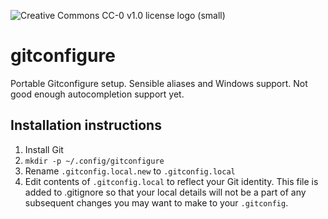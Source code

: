 ![Creative Commons CC-0 v1.0 license logo (small)](https://licensebuttons.net/p/zero/1.0/80x15.png)

# gitconfigure
Portable Gitconfigure setup. Sensible aliases and Windows support. Not good enough autocompletion support yet.

## Installation instructions
1. Install Git
1. `mkdir -p ~/.config/gitconfigure`
1. Rename `.gitconfig.local.new` to `.gitconfig.local`
1. Edit contents of `.gitconfig.local` to reflect your Git identity. This file is added to .gitignore so that your local details will not be a part of any subsequent changes you may want to make to your `.gitconfig`.
